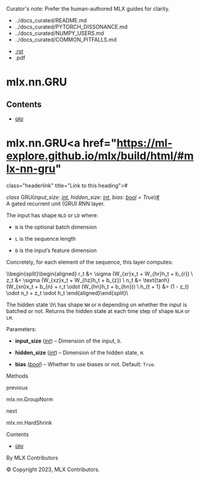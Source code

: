 Curator's note: Prefer the human-authored MLX guides for clarity.
- ../docs_curated/README.md
- ../docs_curated/PYTORCH_DISSONANCE.md
- ../docs_curated/NUMPY_USERS.md
- ../docs_curated/COMMON_PITFALLS.md


<div id="main-content" class="bd-main" role="main">

<div class="sbt-scroll-pixel-helper">

</div>

<div class="bd-content">

<div class="bd-article-container">

<div class="bd-header-article d-print-none">

<div class="header-article-items header-article__inner">

<div class="header-article-items__start">

<div class="header-article-item">

<span class="fa-solid fa-bars"></span>

</div>

</div>

<div class="header-article-items__end">

<div class="header-article-item">

<div class="article-header-buttons">

<a href="https://github.com/ml-explore/mlx"
class="btn btn-sm btn-source-repository-button"
data-bs-placement="bottom" data-bs-toggle="tooltip" target="_blank"
title="Source repository"><span class="btn__icon-container"> <em></em>
</span></a>

<div class="dropdown dropdown-download-buttons">

- <a
  href="https://ml-explore.github.io/mlx/build/html/_sources/python/nn/_autosummary/mlx.nn.GRU.rst"
  class="btn btn-sm btn-download-source-button dropdown-item"
  data-bs-placement="left" data-bs-toggle="tooltip" target="_blank"
  title="Download source file"><span class="btn__icon-container">
  <em></em> </span> <span class="btn__text-container">.rst</span></a>
- <span class="btn__icon-container"> </span>
  <span class="btn__text-container">.pdf</span>

</div>

<span class="btn__icon-container"> </span>

<span class="fa-solid fa-list"></span>

</div>

</div>

</div>

</div>

</div>

<div id="jb-print-docs-body" class="onlyprint">

# mlx.nn.GRU

<div id="print-main-content">

<div id="jb-print-toc">

<div>

## Contents

</div>

- <a href="https://ml-explore.github.io/mlx/build/html/#mlx.nn.GRU"
  class="reference internal nav-link"><span class="pre"><code
  class="docutils literal notranslate">GRU</code></span></a>

</div>

</div>

</div>

<div id="searchbox">

</div>

<div id="mlx-nn-gru" class="section">

# mlx.nn.GRU<a href="https://ml-explore.github.io/mlx/build/html/#mlx-nn-gru"
class="headerlink" title="Link to this heading">#</a>

*<span class="pre">class</span><span class="w"> </span>*<span class="sig-name descname"><span class="pre">GRU</span></span><span class="sig-paren">(</span>*<span class="n"><span class="pre">input_size</span></span><span class="p"><span class="pre">:</span></span><span class="w"> </span><span class="n"><a href="https://docs.python.org/3/library/functions.html#int"
class="reference external" title="(in Python v3.13)"><span
class="pre">int</span></a></span>*, *<span class="n"><span class="pre">hidden_size</span></span><span class="p"><span class="pre">:</span></span><span class="w"> </span><span class="n"><a href="https://docs.python.org/3/library/functions.html#int"
class="reference external" title="(in Python v3.13)"><span
class="pre">int</span></a></span>*, *<span class="n"><span class="pre">bias</span></span><span class="p"><span class="pre">:</span></span><span class="w"> </span><span class="n"><a href="https://docs.python.org/3/library/functions.html#bool"
class="reference external" title="(in Python v3.13)"><span
class="pre">bool</span></a></span><span class="w"> </span><span class="o"><span class="pre">=</span></span><span class="w"> </span><span class="default_value"><span class="pre">True</span></span>*<span class="sig-paren">)</span><a href="https://ml-explore.github.io/mlx/build/html/#mlx.nn.GRU"
class="headerlink" title="Link to this definition">#</a>  
A gated recurrent unit (GRU) RNN layer.

The input has shape <span class="pre">`NLD`</span> or
<span class="pre">`LD`</span> where:

- <span class="pre">`N`</span> is the optional batch dimension

- <span class="pre">`L`</span> is the sequence length

- <span class="pre">`D`</span> is the input’s feature dimension

Concretely, for each element of the sequence, this layer computes:

<div class="math notranslate nohighlight">

\\\begin{split}\begin{aligned} r_t &= \sigma (W\_{xr}x_t + W\_{hr}h_t +
b\_{r}) \\ z_t &= \sigma (W\_{xz}x_t + W\_{hz}h_t + b\_{z}) \\ n_t &=
\text{tanh}(W\_{xn}x_t + b\_{n} + r_t \odot (W\_{hn}h_t + b\_{hn})) \\
h\_{t + 1} &= (1 - z_t) \odot n_t + z_t \odot h_t
\end{aligned}\end{split}\\

</div>

The hidden state <span class="math notranslate nohighlight">\\h\\</span>
has shape <span class="pre">`NH`</span> or <span class="pre">`H`</span>
depending on whether the input is batched or not. Returns the hidden
state at each time step of shape <span class="pre">`NLH`</span> or
<span class="pre">`LH`</span>.

Parameters<span class="colon">:</span>  
- **input_size**
  (<a href="https://docs.python.org/3/library/functions.html#int"
  class="reference external" title="(in Python v3.13)"><em>int</em></a>)
  – Dimension of the input, <span class="pre">`D`</span>.

- **hidden_size**
  (<a href="https://docs.python.org/3/library/functions.html#int"
  class="reference external" title="(in Python v3.13)"><em>int</em></a>)
  – Dimension of the hidden state, <span class="pre">`H`</span>.

- **bias**
  (<a href="https://docs.python.org/3/library/functions.html#bool"
  class="reference external" title="(in Python v3.13)"><em>bool</em></a>)
  – Whether to use biases or not. Default:
  <span class="pre">`True`</span>.

Methods

<div class="pst-scrollable-table-container">

</div>

</div>

<div class="prev-next-area">

<a
href="https://ml-explore.github.io/mlx/build/html/python/nn/_autosummary/mlx.nn.GroupNorm.html"
class="left-prev" title="previous page"><em></em></a>

<div class="prev-next-info">

previous

mlx.nn.GroupNorm

</div>

<a
href="https://ml-explore.github.io/mlx/build/html/python/nn/_autosummary/mlx.nn.HardShrink.html"
class="right-next" title="next page"></a>

<div class="prev-next-info">

next

mlx.nn.HardShrink

</div>

</div>

</div>

<div class="bd-sidebar-secondary bd-toc">

<div class="sidebar-secondary-items sidebar-secondary__inner">

<div class="sidebar-secondary-item">

<div class="page-toc tocsection onthispage">

Contents

</div>

- <a href="https://ml-explore.github.io/mlx/build/html/#mlx.nn.GRU"
  class="reference internal nav-link"><span class="pre"><code
  class="docutils literal notranslate">GRU</code></span></a>

</div>

</div>

</div>

</div>

<div class="bd-footer-content__inner container">

<div class="footer-item">

By MLX Contributors

</div>

<div class="footer-item">

© Copyright 2023, MLX Contributors.  

</div>

<div class="footer-item">

</div>

<div class="footer-item">

</div>

</div>

</div>
